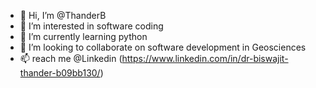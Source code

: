 - 👋 Hi, I’m @ThanderB
- 👀 I’m interested in software coding
- 🌱 I’m currently learning python
- 💞️ I’m looking to collaborate on software development in Geosciences
- 📫 reach me @Linkedin (https://www.linkedin.com/in/dr-biswajit-thander-b09bb130/)

<!---
ThanderB/ThanderB is a ✨ special ✨ repository because its `README.md` (this file) appears on your GitHub profile.
You can click the Preview link to take a look at your changes.
--->
